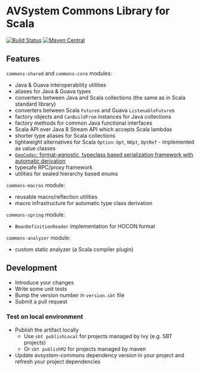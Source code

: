 # AVSystem Commons Library for Scala

[![Build Status](https://travis-ci.org/AVSystem/scala-commons.svg?branch=master)](https://travis-ci.org/AVSystem/scala-commons)
[![Maven Central](https://maven-badges.herokuapp.com/maven-central/com.avsystem.commons/commons-core_2.11/badge.svg)](https://maven-badges.herokuapp.com/maven-central/com.avsystem.commons/commons-core_2.11)

## Features

`commons-shared` and `commons-core` modules:
* Java & Guava interoperability utilities
 * aliases for Java & Guava types
 * converters between Java and Scala collections (the same as in Scala standard library)
 * converters between Scala `Future`s and Guava `ListenableFuture`s
 * factory objects and `CanBuildFrom` instances for Java collections
 * factory methods for common Java functional interfaces
 * Scala API over Java 8 Stream API which accepts Scala lambdas
* shorter type aliases for Scala collections
* lightweight alternatives for Scala `Option`: `Opt`, `NOpt`, `OptRef` - implemented as value classes
* [`GenCodec`: format-agnostic, typeclass based serialization framework with automatic derivation](docs/GenCodec.md)
* typesafe RPC/proxy framework
* utilities for sealed hierarchy based enums

`commons-macros` module:
* reusable macro/reflection utilities
* macro infrastructure for automatic type class derivation

`commons-spring` module:
* `BeanDefinitionReader` implementation for HOCON format

`commons-analyzer` module:
* custom static analyzer (a Scala compiler plugin)


## Development

 * Introduce your changes
 * Write some unit tests
 * Bump the version number in `version.sbt` file
 * Submit a pull request

### Test on local environment

 * Publish the artifact locally
     * Use `sbt publishLocal` for projects managed by Ivy (e.g. SBT projects)
     * Or `sbt publishM2` for projects managed by maven
 * Update avsystem-commons dependency version in your project and refresh
 your project dependencies
